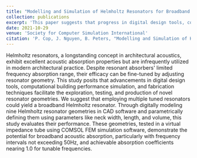 ```yaml
---
title: "Modelling and Simulation of Helmholtz Resonators for Broadband Sound Absorption"
collection: publications
excerpt: 'This paper suggests that progress in digital design tools, computational building performance simulation, and fabrication techniques facilitates the exploration, testing, and production of novel Helmholtz resonator geometries.'
date: 2021-10-29
venue: 'Society for Computer Simulation International'
citation: 'P. Cop, J. Nguyen, B. Peters, "Modelling and Simulation of Helmholtz Resonators for Broadband Sound Absorption," in Proceedings of SimAUD 2021, doi: simaud.org/papers'
---
```


Helmholtz resonators, a longstanding concept in architectural acoustics, exhibit excellent acoustic absorption properties but are infrequently utilized in modern architectural practice. Despite resonant absorbers' limited frequency absorption range, their efficacy can be fine-tuned by adjusting resonator geometry. This study posits that advancements in digital design tools, computational building performance simulation, and fabrication techniques facilitate the exploration, testing, and production of novel resonator geometries. We suggest that employing multiple tuned resonators could yield a broadband Helmholtz resonator. Through digitally modeling nine Helmholtz resonator geometries in CAD software and parametrically defining them using parameters like neck width, length, and volume, this study evaluates their performance. These geometries, tested in a virtual impedance tube using COMSOL FEM simulation software, demonstrate the potential for broadband acoustic absorption, particularly with frequency intervals not exceeding 50Hz, and achievable absorption coefficients nearing 1.0 for tunable frequencies.
